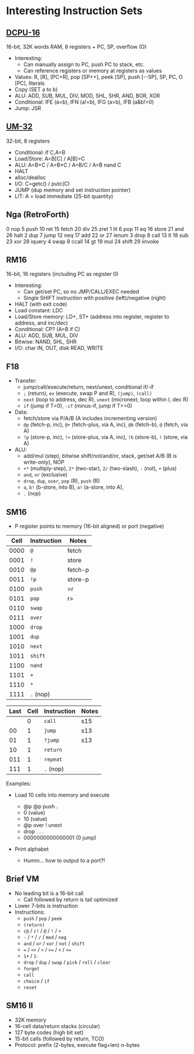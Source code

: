 # Interesting Instruction Sets

## [DCPU-16](https://web.archive.org/web/20120509184912/http://0x10c.com/doc/dcpu-16.txt)

16-bit, 32K words RAM, 8 registers + PC, SP, overflow (O)

- Interesting:
  - Can manually assign to PC, push PC to stack, etc.
  - Can reference registers or memory at registers as values
- Values: R, [R], [PC+R], pop [SP++], peek [SP], push [--SP], SP, PC, O [PC], literals
- Copy (SET a to b)
- ALU: ADD, SUB, MUL, DIV, MOD, SHL, SHR, AND, BOR, XOR
- Conditional: IFE (a=b), IFN (a!=b), IFG (a>b), IFB (a&b!=0)
- Jump: JSR  

## [UM-32](https://esolangs.org/wiki/UM-32)

32-bit, 8 registers

- Conditional: if C,A=B
- Load/Store: A=B[C] / A[B]=C
- ALU: A=B+C / A=B*C / A=B/C / A=B nand C
- HALT
- alloc/dealloc
- I/O: C=getc() / putc(C) 
- JUMP (dup memory and set instruction pointer)
- LIT: A = load immediate (25-bit quantity)

## Nga (RetroForth)

0 nop   5 push  10 ret   15 fetch 20 div   25 zret
1 lit   6 pop   11 eq    16 store 21 and   26 halt
2 dup   7 jump  12 neq   17 add   22 or    27 ienum
3 drop  8 call  13 lt    18 sub   23 xor   28 iquery
4 swap  9 ccall 14 gt    19 mul   24 shift 29 iinvoke

## RM16

16-bit, 16 registers (including PC as register 0)

- Interesting:
  - Can get/set PC, so no JMP/CALL/EXEC needed
  - Single SHIFT instruction with positive (left)/negative (right)
- HALT (with exit code)
- Load constant: LDC
- Load/Store memory: LD+, ST+ (address into register, register to address, and inc/dec)
- Conditional: CP? (A=B if C)
- ALU: ADD, SUB, MUL, DIV
- Bitwise: NAND, SHL, SHR
- I/O: char IN, OUT, disk READ, WRITE

## F18

- Transfer:
  - jump/call/execute/return, next/unext, conditional if/-if
  - `;` (return), `ex` (execute, swap P and R), `(jump)`, `(call)`
  - `next` (loop to address, dec R), `unext` (micronext, loop within I, dec R)
  - `if` (jump if T=0), `-if` (minus-if, jump if T>=0)
- Data:
  - fetch/store via P/A/B (A includes incrementing version)
  - `@p` (fetch-p, inc), `@+` (fetch-plus, via A, inc), `@b` (fetch-b), `@` (fetch, via A)
  - `!p` (store-p, inc), `!+` (store-plus, via A, inc), `!b` (store-b), `!` (store, via A)
- ALU:
  - add/mul (step), bitwise shift/not/and/or, stack, get/set A/B (B is write-only), NOP
  - `+*` (multiply-step), `2*` (two-star), `2/` (two-slash), `-` (not), `+` (plus)
  - `and`, `or` (exclusive)
  - `drop`, `dup`, `over`, `pop` (R), `push` (R)
  - `a`, `b!` (b-store, into B), `a!` (a-store, into A), 
  - `.` (nop)

## SM16

- P register points to memory (16-bit aligned) or port (negative)

| Cell | Instruction | Notes   |
| ---- | ----------- | ------- |
| 0000 | `@`         | fetch   |
| 0001 | `!`         | store   |
| 0010 | `@p`        | fetch-p |
| 0011 | `!p`        | store-p |
| 0100 | `push`      | >r      |
| 0101 | `pop`       | r>      |
| 0110 | `swap`      |         |
| 0111 | `over`      |         |
| 1000 | `drop`      |         |
| 1001 | `dup`       |         |
| 1010 | `next`      |         |
| 1011 | `shift`     |         |
| 1100 | `nand`      |         |
| 1101 | `+`         |         |
| 1110 | `*`         |         |
| 1111 | `.` (nop)   |         |

| Last | Cell | Instruction | Notes |
| ---- | ---- | ----------- | ----- |
|      | 0    | `call`      | s15   |
| 00   | 1    | `jump`      | s13   |
| 01   | 1    | `?jump`     | s13   |
| 10   | 1    | `return`    |       |
| 011  | 1    | `repeat`    |       |
| 111  | 1    | `.`  (nop)  |       |

Examples:

- Load 10 cells into memory and execute
  - @p @p push .
  - 0 (value)
  - 10 (value)
  - @p over ! unext
  - drop . . .
  - 0000000000000001 (0 jump)

- Print alphabet
  - Humm... how to output to a port?!

## Brief VM

- No leading bit is a 16-bit call
  - Call followed by return is tail optimized
- Lower 7-bits is instruction
- Instructions:
  - `push` / `pop` / `peek`
  - `(return)`
  - `c@` / `c!` / `@` / `!` / `+`
  - `-` / `*` / `/` / `mod` / `neg`
  - `and` / `or` / `xor` / `not` / `shift`
  - `=` / `<>` / `>` / `>=` / `<` / `<=`
  - `1+` / `1-`
  - `drop` / `dup` / `swap` / `pick` / `roll` / `clear`
  - `forget`
  - `call`
  - `choice` / `if`
  - `reset`

## SM16 II

- 32K memory
- 16-cell data/return stacks (circular)
- 127 byte codes (high bit set)
- 15-bit calls (followed by return, TCO)
- Protocol: prefix (2-bytes, execute flag+len) n-bytes